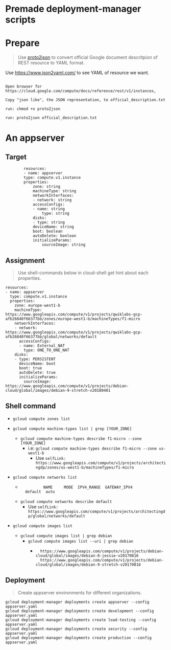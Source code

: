 Premade deployment-manager scripts
===

# Prepare

> Use [proto2json](https://github.com/XinyueZ/google-cloud-things/blob/master/proto2json) to convert official Google document descritpion of REST resource to YAML format.


Use https://www.json2yaml.com/ to see YAML of resource we want.

```

Open browser for https://cloud.google.com/compute/docs/reference/rest/v1/instances, 

Copy "json like", the JSON representation, to official_description.txt

run: chmod +x proto2json

run: proto2json official_description.txt

```


# An appserver 

## Target

```
        resources:
        - name: appserver
        type: compute.v1.instance 
        properties:
            zone: string
            machineType: string
            networkInterfaces:
            - network: string
            accessConfigs:
            - name: string
                type: string
            disks:
            - type: string
            deviceName: string
            boot: boolean
            autoDelete: boolean
            initializeParams:
                sourceImage: string
```

## Assignment

> Use shell-commands below in cloud-shell get hint about each properties.

```
resources:
- name: appserver
  type: compute.v1.instance 
  properties:
    zone: europe-west1-b
    machineType: https://www.googleapis.com/compute/v1/projects/qwiklabs-gcp-afb26840f66377bb/zones/europe-west1-b/machineTypes/f1-micro
    networkInterfaces:
    - network: https://www.googleapis.com/compute/v1/projects/qwiklabs-gcp-afb26840f66377bb/global/networks/default
      accessConfigs:
      - name: External_NAT
        type: ONE_TO_ONE_NAT
    disks:
    - type: PERSISTENT
      deviceName: boot
      boot: true
      autoDelete: true
      initializeParams:
        sourceImage: https://www.googleapis.com/compute/v1/projects/debian-cloud/global/images/debian-9-stretch-v20180401
```

## Shell command 

- ```gcloud compute zones list```
- ```gcloud compute machine-types list | grep [YOUR_ZONE]```
    - ```gcloud compute machine-types describe f1-micro --zone [YOUR_ZONE]```
        - i.e: ```gcloud compute machine-types describe f1-micro --zone us-west1-b```
            - Use ```selfLink: https://www.googleapis.com/compute/v1/projects/architectingdp/zones/us-west1-b/machineTypes/f1-micro```

- ```gcloud compute networks list```
    - ```
                NAME     MODE  IPV4_RANGE  GATEWAY_IPV4
        default  auto
        ``` 
    - ```gcloud compute networks describe default```
        - Use ```selfLink: https://www.googleapis.com/compute/v1/projects/architectingdp/global/networks/default```

- ```gcloud compute images list```
    - ```gcloud compute images list | grep debian```
        - ```gcloud compute images list --uri | grep debian```
            - ```
                https://www.googleapis.com/compute/v1/projects/debian-cloud/global/images/debian-8-jessie-v20170816
                https://www.googleapis.com/compute/v1/projects/debian-cloud/global/images/debian-9-stretch-v20170816
                ```
            
## Deployment

> Create appserver environments for different organizations.

```
gcloud deployment-manager deployments create appserver --config appserver.yaml
gcloud deployment-manager deployments create development --config appserver.yaml
gcloud deployment-manager deployments create load-testing --config appserver.yaml
gcloud deployment-manager deployments create security --config appserver.yaml
gcloud deployment-manager deployments create production --config appserver.yaml
```

